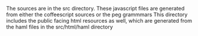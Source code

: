 The sources are in the src directory.
These javascript files are generated from either the coffeescript sources or the peg grammmars
This directory includes the public facing html resources as well, which are generated from the haml files in the src/html/haml directory
